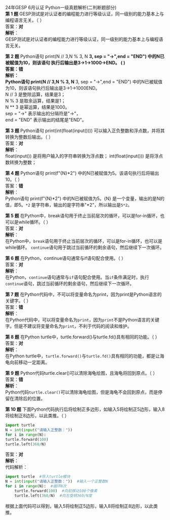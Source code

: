 24年GESP 6月认证 Python一级真题解析(二判断题部分)  
**第 1 题** GESP测试是对认证者的编程能力进行等级认证，同一级别的能力基本上与编程语言无关。（ ）  
答案：**对**  
**解析**：  
GESP测试是对认证者的编程能力进行等级认证，同一级别的能力基本上与编程语言无关。  

**第 2 题** Python语句 print(N // 3,N % 3, N **3, sep = "->",end = "END") 中的N已被赋值为10，则该语句
执行后输出是3->1->1000->END。 ( )  
答案：**错**  
**解析**：  
Python语句 print(N // 3,N % 3, N** 3, sep = "->",end = "END") 中的N已被赋值为10，则该语句执行后输出是3->1->1000END。  
N // 3 是整除运算，结果是3；  
N % 3 是取余运算，结果是1；  
N ** 3 是幂运算，结果是1000。  
sep = "->" 表示输出的分隔符是"->"，  
end = "END" 表示输出的结尾是"END"。  

**第 3 题**
Python语句 print(int(float(input()))) 可以输入正负整数和浮点数，并将其转换为整数后输出。（ ）  
答案：**对**  
**解析**：   
float(input()) 是将用户输入的字符串转换为浮点数；
int(float(input())) 是将浮点数转换为整数；

**第 4 题**
Python语句 print(f"{N}*2") 中的N已被赋值为5。该语句执行后将输出10。（ ）  
答案：**错**    
**解析**：  
Python语句 print(f"{N}*2") 中的N已被赋值为5。{N} 是一个变量，输出的是N的值，即5。``*2`` 是字符串，输出的是字符串"*2"，所以输出是``5*2``。  

**第 5 题**
 在Python中，break语句用于终止当前层次的循环，可以是for-in循环，也可以是while循环。（ ）  
答案：**对**  
**解析**：  
在Python中，``break``语句用于终止当前层次的循环，可以是for-in循环，也可以是while循环。
``continue``语句用于跳过当前循环的剩余语句，然后继续下一次循环。  

**第 6 题** 在Python，continue语句通常与if语句配合使用。（ ）  
答案：**对**  
**解析**：  
在Python，``continue``语句通常与``if``语句配合使用。当``if``条件满足时，执行``continue``语句，跳过当前循环的剩余语句，然后继续下一次循环。

**第 7 题** 在Python代码中，不可以将变量命名为print，因为print是Python语言的关键字。（ ）  
答案：**错**  
**解析**：  
在Python代码中，可以将变量命名为``print``，因为``print``不是Python语言的关键字。但是不建议将变量命名为``print``，不利于代码的阅读和维护。

**第 8 题** 在Python turtle中，turtle.forward()与turtle.fd()具有相同的功能。（ ）  
答案：**对**  
**解析**：  
在Python turtle中，``turtle.forward()``与``turtle.fd()``具有相同的功能，都是让海龟向前移动一定距离。

**第 9 题**  Python代码turtle.clear()可以清除海龟绘图，且海龟将回到原点。（ ）  
答案：**错**  
**解析**：  
Python代码``turtle.clear()``可以清除海龟绘图，但是海龟不会回到原点，而是停留在清除后的位置。

**第 10 题** 下面Python代码执行后将绘制正多边形，如输入5将绘制正5边形，输入8将绘制正8边形，以此类推。（ ）
```python
import turtle
N = int(input("请输入正整数："))
for i in range(N):
turtle.forward(100)
turtle.left(360/N)
```
答案：**对**  
**解析**：  
代码解析：
```python
import turtle  #导入turtle模块
N = int(input("请输入正整数："))  #输入一个正整数N
for i in range(N):  #循环N次
    turtle.forward(100)  #向前移动100个像素
    turtle.left(360/N)  #向左旋转360/N度
```
根据上面代码可以得到，输入5将绘制正5边形，输入8将绘制正8边形，以此类推。